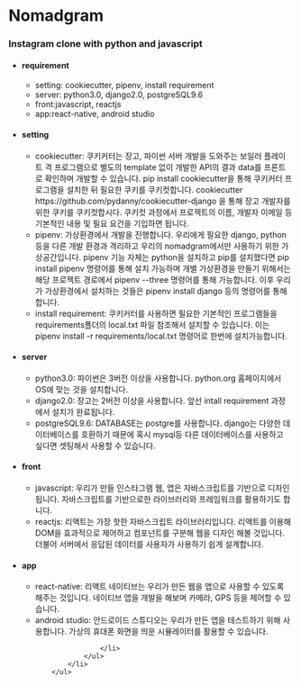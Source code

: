 <h1>Nomadgram</h1>
        <h3>Instagram clone with python and javascript</h3>
        <ul>
            <li>
                <h4>requirement</h4>
                <ul>
                    <li>setting: cookiecutter, pipenv, install requirement</li>
                    <li>server: python3.0, django2.0, postgreSQL9.6</li>
                    <li>front:javascript, reactjs</li>
                    <li>app:react-native, android studio</li>
                </ul>   
            </li>
            <li>
                <h4>setting</h4>
                <ul>
                    <li>
                        cookiecutter: 쿠키커터는 장고, 파이썬 서버 개발을 도와주는 보일러 플레이트 격 프로그램으로
                        별도의 template 없이 개발한 API의 결과 data를 프론트로 확인하며 개발할 수 있습니다.
                        pip install cookiecutter을 통해 쿠키커터 프로그램을 설치한 뒤 필요한 쿠키를 쿠키컷합니다.
                        cookiecutter https://github.com/pydanny/cookiecutter-django 을 통해 장고 개발자를 위한 쿠키를 쿠키컷합시다.
                        쿠키컷 과정에서 프로젝트의 이름, 개발자 이메일 등 기본적인 내용 및 필요 요건을 기입하면 됩니다.
                    </li>
                    <li>pipenv: 가상환경에서 개발을 진행합니다. 우리에게 필요한 django, python 등을 다른 개발 환경과
                        격리하고 우리의 nomadgram에서만 사용하기 위한 가상공간입니다.
                        pipenv 기능 자체는 python을 설치하고 pip를 설치했다면 pip install pipenv 명령어를 통해 설치 가능하며
                        개별 가상환경을 만들기 위해서는 해당 프로젝트 경로에서 pipenv --three 명령어를 통해 가능합니다.
                        이후 우리가 가상환경에서 설치하는 것들은 pipenv install django 등의 명령어를 통해 합니다. 
                    </li>
                    <li>
                        install requirement: 쿠키커터를 사용하면 필요한 기본적인 프로그램들을 requirements폴더의 local.txt 파일 참조해서
                        설치할 수 있습니다. 이는 pipenv install -r requirements/local.txt 명령어로 한번에 설치가능합니다.
                    </li>
                </ul>
            </li>
            <li>
                <h4>server</h4>
                <ul>
                    <li>python3.0: 파이썬은 3버전 이상을 사용합니다. python.org 홈페이지에서 OS에 맞는 것을 설치합니다.</li>
                    <li>
                        django2.0: 장고는 2버전 이상을 사용합니다. 앞선 intall requirement 과정에서 설치가 완료됩니다.
                    </li>
                    <li>
                        postgreSQL9.6: DATABASE는 postgre를 사용합니다. django는 다양한 데이터베이스를 호환하기 때문에
                        혹시 mysql등 다른 데이터베이스를 사용하고 싶다면 셋팅해서 사용할 수 있습니다.
                    </li>
                </ul>
            </li>
            <li>
                <h4>front</h4>
                <ul>
                    <li>javascript: 우리가 만들 인스타그램 웹, 앱은 자바스크립트를 기반으로 디자인 됩니다. 
                        자바스크립트를 기반으로한 라이브러리와 프레임워크를 활용하기도 합니다.
                    </li>
                    <li>
                        reactjs: 리액트는 가장 핫한 자바스크립트 라이브러리입니다. 리액트를 이용해 DOM을 효과적으로 제어하고
                        컴포넌트를 구분해 웹을 디자인 해볼 것입니다. 더불어 서버에서 응답된 데이터를 사용자가 사용하기 쉽게
                        설계합니다.
                    </li>
                </ul>
            </li>
            <li>
                <h4>app</h4>
                <ul>
                    <li>
                    react-native: 리액트 네이티브는 우리가 만든 웹을 앱으로 사용할 수 있도록 해주는 것입니다. 
                    네이티브 앱을 개발을 해보며 카메라, GPS 등을 제어할 수 있습니다.
                    </li>
                    <li>
                        android studio: 안드로이드 스튜디오는 우리가 만든 앱을 테스트하기 위해 사용합니다.
                        가상의 휴대폰 화면을 띄운 시뮬레이터를 활용할 수 있습니다.
                        
                    </li>
                </ul>
            </li>
        </ul>
